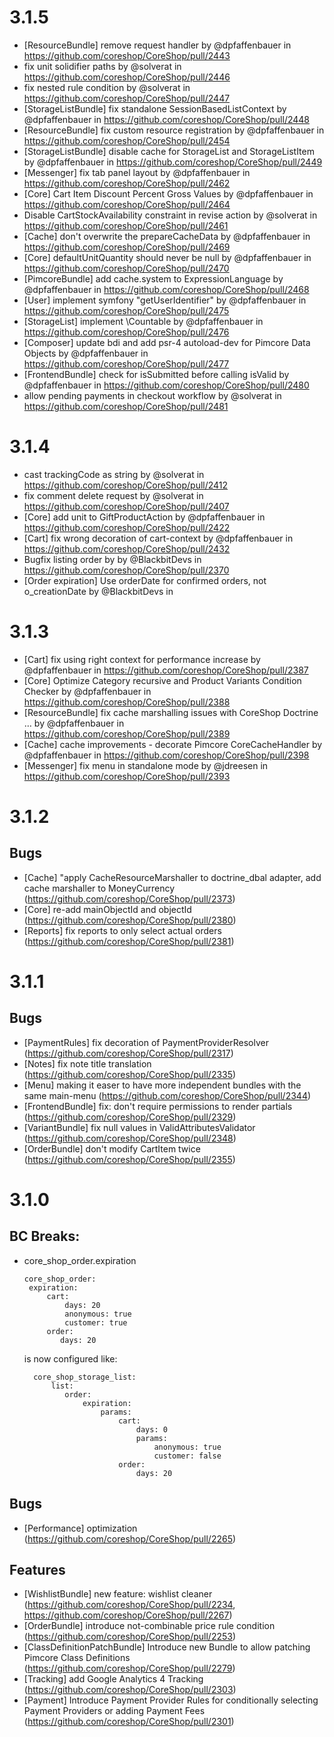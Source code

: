 # 3.1.5

* [ResourceBundle] remove request handler by @dpfaffenbauer in https://github.com/coreshop/CoreShop/pull/2443
* fix unit solidifier paths by @solverat in https://github.com/coreshop/CoreShop/pull/2446
* fix nested rule condition by @solverat in https://github.com/coreshop/CoreShop/pull/2447
* [StorageListBundle] fix standalone SessionBasedListContext by @dpfaffenbauer in https://github.com/coreshop/CoreShop/pull/2448
* [ResourceBundle] fix custom resource registration by @dpfaffenbauer in https://github.com/coreshop/CoreShop/pull/2454
* [StorageListBundle] disable cache for StorageList and StorageListItem by @dpfaffenbauer in https://github.com/coreshop/CoreShop/pull/2449
* [Messenger] fix tab panel layout by @dpfaffenbauer in https://github.com/coreshop/CoreShop/pull/2462
* [Core] Cart Item Discount Percent Gross Values by @dpfaffenbauer in https://github.com/coreshop/CoreShop/pull/2464
* Disable CartStockAvailability constraint in revise action by @solverat in https://github.com/coreshop/CoreShop/pull/2461
* [Cache] don't overwrite the prepareCacheData by @dpfaffenbauer in https://github.com/coreshop/CoreShop/pull/2469
* [Core] defaultUnitQuantity should never be null by @dpfaffenbauer in https://github.com/coreshop/CoreShop/pull/2470
* [PimcoreBundle] add cache.system to ExpressionLanguage by @dpfaffenbauer in https://github.com/coreshop/CoreShop/pull/2468
* [User] implement symfony "getUserIdentifier" by @dpfaffenbauer in https://github.com/coreshop/CoreShop/pull/2475
* [StorageList] implement \Countable by @dpfaffenbauer in https://github.com/coreshop/CoreShop/pull/2476
* [Composer] update bdi and add psr-4 autoload-dev for Pimcore Data Objects by @dpfaffenbauer in https://github.com/coreshop/CoreShop/pull/2477
* [FrontendBundle] check for isSubmitted before calling isValid by @dpfaffenbauer in https://github.com/coreshop/CoreShop/pull/2480
* allow pending payments in checkout workflow by @solverat in https://github.com/coreshop/CoreShop/pull/2481

# 3.1.4

* cast trackingCode as string by @solverat in https://github.com/coreshop/CoreShop/pull/2412
* fix comment delete request by @solverat in https://github.com/coreshop/CoreShop/pull/2407
* [Core] add unit to GiftProductAction by @dpfaffenbauer in https://github.com/coreshop/CoreShop/pull/2422
* [Cart] fix wrong decoration of cart-context by @dpfaffenbauer in https://github.com/coreshop/CoreShop/pull/2432
* Bugfix listing order by by @BlackbitDevs in https://github.com/coreshop/CoreShop/pull/2370
* [Order expiration] Use orderDate for confirmed orders, not o_creationDate by @BlackbitDevs in

# 3.1.3

* [Cart] fix using right context for performance increase by @dpfaffenbauer in https://github.com/coreshop/CoreShop/pull/2387
* [Core] Optimize Category recursive and Product Variants Condition Checker by @dpfaffenbauer in https://github.com/coreshop/CoreShop/pull/2388
* [ResourceBundle] fix cache marshalling issues with CoreShop Doctrine … by @dpfaffenbauer in https://github.com/coreshop/CoreShop/pull/2389
* [Cache] cache improvements - decorate Pimcore CoreCacheHandler by @dpfaffenbauer in https://github.com/coreshop/CoreShop/pull/2398
* [Messenger] fix menu in standalone mode by @jdreesen in https://github.com/coreshop/CoreShop/pull/2393

# 3.1.2

## Bugs
 - [Cache] "apply CacheResourceMarshaller to doctrine_dbal adapter, add cache marshaller to MoneyCurrency (https://github.com/coreshop/CoreShop/pull/2373)
 - [Core] re-add mainObjectId and objectId (https://github.com/coreshop/CoreShop/pull/2380)
 - [Reports] fix reports to only select actual orders (https://github.com/coreshop/CoreShop/pull/2381)

# 3.1.1

## Bugs
 - [PaymentRules] fix decoration of PaymentProviderResolver (https://github.com/coreshop/CoreShop/pull/2317)
 - [Notes] fix note title translation (https://github.com/coreshop/CoreShop/pull/2335)
 - [Menu] making it easer to have more independent bundles with the same main-menu (https://github.com/coreshop/CoreShop/pull/2344)
 - [FrontendBundle] fix: don't require permissions to render partials (https://github.com/coreshop/CoreShop/pull/2329)
 - [VariantBundle] fix null values in ValidAttributesValidator (https://github.com/coreshop/CoreShop/pull/2348)
 - [OrderBundle] don't modify CartItem twice (https://github.com/coreshop/CoreShop/pull/2355)

# 3.1.0

## BC Breaks:
- core_shop_order.expiration
  ```
  core_shop_order:
   expiration:
       cart:
           days: 20
           anonymous: true
           customer: true
       order:
          days: 20

  ```
  is now configured like:
  ```
    core_shop_storage_list:
        list:
           order:
               expiration:
                   params:
                       cart:
                           days: 0
                           params:
                               anonymous: true
                               customer: false
                       order:
                           days: 20
  ```

## Bugs
 - [Performance] optimization (https://github.com/coreshop/CoreShop/pull/2265)

## Features
 - [WishlistBundle] new feature: wishlist cleaner (https://github.com/coreshop/CoreShop/pull/2234, https://github.com/coreshop/CoreShop/pull/2267)
 - [OrderBundle] introduce not-combinable price rule condition (https://github.com/coreshop/CoreShop/pull/2253)
 - [ClassDefinitionPatchBundle] Introduce new Bundle to allow patching Pimcore Class Definitions (https://github.com/coreshop/CoreShop/pull/2279)
 - [Tracking] add Google Analytics 4 Tracking (https://github.com/coreshop/CoreShop/pull/2303)
 - [Payment] Introduce Payment Provider Rules for conditionally selecting Payment Providers or adding Payment Fees (https://github.com/coreshop/CoreShop/pull/2301)